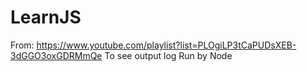 # LearnJS

From: https://www.youtube.com/playlist?list=PLOgiLP3tCaPUDsXEB-3dGGO3oxGDRMmQe
To see output log Run by Node
